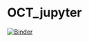 # OCT_jupyter
[![Binder](https://mybinder.org/badge_logo.svg)](https://mybinder.org/v2/gh/young-oct/OCT_jupyter.git/HEAD)
